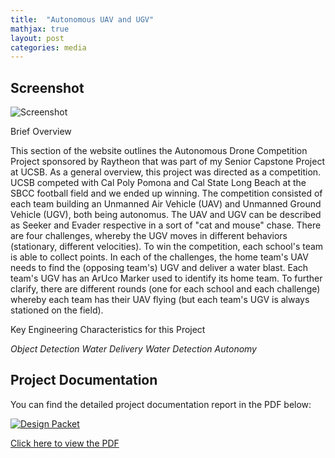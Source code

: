 ```yaml
---
title:  "Autonomous UAV and UGV"
mathjax: true
layout: post
categories: media
---
```



## Screenshot

![Screenshot](https://github.com/your-username/pdoan190.github.io/blob/main/_posts/UAV_UGV.png)

Brief Overview 

This section of the website outlines the Autonomous Drone Competition Project sponsored by Raytheon that was part of my Senior Capstone Project at UCSB. As a general overview, this project was directed
as a competition. UCSB competed with Cal Poly Pomona and Cal State Long Beach at the SBCC football field and we ended up winning. The competition consisted of each team building an Unmanned Air Vehicle (UAV)
and Unmanned Ground Vehicle (UGV), both being autonomus. The UAV and UGV can be described as Seeker and Evader respective in a sort of "cat and mouse" chase. There are four challenges, whereby the UGV moves in different 
behaviors (stationary, different velocities). To win the competition, each school's team is able to collect points. In each of the challenges, the home team's UAV needs to find the (opposing team's) UGV and deliver a water blast. Each 
team's UGV has an ArUco Marker used to identify its home team. To further clarify, there are different rounds (one for each school and each challenge) whereby each team has their UAV flying (but each team's UGV is always stationed on the field). 

Key Engineering Characteristics for this Project

_Object Detection_ _Water Delivery_ _Water Detection_ _Autonomy_


## Project Documentation 

You can find the detailed project documentation report in the PDF below:

[![Design Packet](https://img.icons8.com/plasticine/2x/pdf.png)](https://drive.google.com/uc?export=download&id=14uxymVjN3h_GlxYp-hEB-1nteXhEm-9L)

[Click here to view the PDF](https://drive.google.com/uc?export=download&id=14uxymVjN3h_GlxYp-hEB-1nteXhEm-9L)

